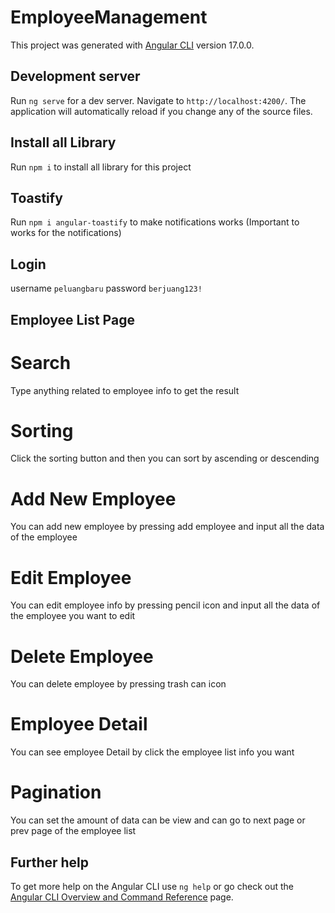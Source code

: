 # EmployeeManagement

This project was generated with [Angular CLI](https://github.com/angular/angular-cli) version 17.0.0.

## Development server

Run `ng serve` for a dev server. Navigate to `http://localhost:4200/`. The application will automatically reload if you change any of the source files.

## Install all Library

Run `npm i` to install all library for this project

## Toastify

Run `npm i angular-toastify` to make notifications works (Important to works for the notifications)

## Login

username `peluangbaru` 
password  `berjuang123!`

## Employee List Page

# Search

Type anything related to employee info to get the result

# Sorting

Click the sorting button and then you can sort by ascending or descending

# Add New Employee

You can add new employee by pressing add employee and input all the data of the employee

# Edit Employee

You can edit employee info by pressing pencil icon and input all the data of the employee you want to edit

# Delete Employee

You can delete employee by pressing trash can icon

# Employee Detail

You can see employee Detail by click the employee list info you want

# Pagination

You can set the amount of data can be view and can go to next page or prev page of the employee list

## Further help

To get more help on the Angular CLI use `ng help` or go check out the [Angular CLI Overview and Command Reference](https://angular.io/cli) page.
